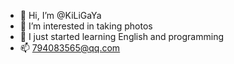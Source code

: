 - 👋 Hi, I’m @KiLiGaYa
- 👀 I’m interested in taking photos
- 🌱 I just started learning English and programming
- 📫 794083565@qq.com

<!---
KiLiGaYa/KiLiGaYa is a ✨ special ✨ repository because its `README.md` (this file) appears on your GitHub profile.
You can click the Preview link to take a look at your changes.
--->

